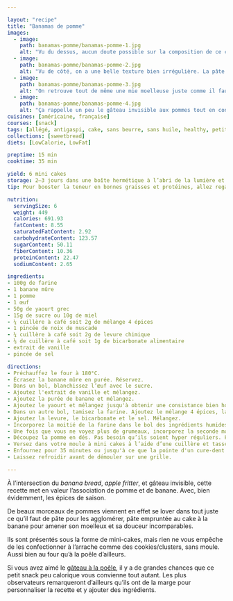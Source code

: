 ```yaml
---

layout: "recipe"
title: "Banamas de pomme"
images:
  - image:
    path: banamas-pomme/banamas-pomme-1.jpg
    alt: "Vu du dessus, aucun doute possible sur la composition de ce cake. C’est un amas de morceaux de pomme."
  - image:
    path: banamas-pomme/banamas-pomme-2.jpg
    alt: "Vu de côté, on a une belle texture bien irrégulière. La pâte ne fait qu’agglomérer les morceau de pomme. Une croûte s’est formée, certes, mais la pâte ne sert que de glue ou presque."
  - image:
    path: banamas-pomme/banamas-pomme-3.jpg
    alt: "On retrouve tout de même une mie moelleuse juste comme il faut, mais elle ne sert que de coussin aux morceaux de pomme bien fondants."
  - image:
    path: banamas-pomme/banamas-pomme-4.jpg
    alt: "Ça rappelle un peu le gâteau invisible aux pommes tout en conservant l’attrait du banana bread."
cuisines: [américaine, française]
courses: [snack]
tags: [allégé, antigaspi, cake, sans beurre, sans huile, healthy, petit format, automne, hiver]
collections: [sweetbread]
diets: [LowCalorie, LowFat]

preptime: 15 min
cooktime: 35 min

yield: 6 mini cakes
storage: 2–3 jours dans une boîte hermétique à l’abri de la lumière et de la chaleur. 5 jours au frigo. 2 mois au congélateur.
tip: Pour booster la teneur en bonnes graisses et protéines, allez regarder du côté des noix voire même de leur farine.

nutrition:
  servingSize: 6
  weight: 449
  calories: 691.93
  fatContent: 8.55
  saturatedFatContent: 2.92
  carbohydrateContent: 123.57
  sugarContent: 50.11
  fiberContent: 10.36
  proteinContent: 22.47
  sodiumContent: 2.65

ingredients:
- 100g de farine
- 1 banane mûre
- 1 pomme
- 1 œuf
- 50g de yaourt grec
- 15g de sucre ou 10g de miel
- ¼ cuillère à café soit 2g de mélange 4 épices
- 1 pincée de noix de muscade
- ¼ cuillère à café soit 2g de levure chimique
- ⅛ de cuillère à café soit 1g de bicarbonate alimentaire
- extrait de vanille
- pincée de sel

directions:
- Préchauffez le four à 180°C.
- Écrasez la banane mûre en purée. Réservez.
- Dans un bol, blanchissez l’œuf avec le sucre.
- Ajoutez l'extrait de vanille et mélangez. 
- Ajoutez la purée de banane et mélangez.
- Ajoutez le yaourt et mélangez jusqu'à obtenir une consistance bien homogène.
- Dans un autre bol, tamisez la farine. Ajoutez le mélange 4 épices, la muscade, et mélangez.
- Ajoutez la levure, le bicarbonate et le sel. Mélangez. 
- Incorporez la moitié de la farine dans le bol des ingrédients humides à la maryse. 
- Une fois que vous ne voyez plus de grumeaux, incorporez la seconde moitié.
- Découpez la pomme en dés. Pas besoin qu’ils soient hyper réguliers. Puis incorporez-les à la pâte à l’aide d’une maryse.
- Versez dans votre moule à mini cakes à l’aide d’une cuillère et tassez bien.
- Enfournez pour 35 minutes ou jusqu'à ce que la pointe d'un cure-dent ressorte sèche. 
- Laissez refroidir avant de démouler sur une grille.

---
```


À l’intersection du <i lang="en">banana bread</i>, <i lang="en">apple fritter</i>, et gâteau invisible, cette recette met en valeur l’association de pomme et de banane. Avec, bien évidemment, les épices de saison.

De beaux morceaux de pommes viennent en effet se lover dans tout juste ce qu’il faut de pâte pour les agglomérer, pâte empruntée au cake à la banane pour amener son moelleux et sa douceur incomparables.

Ils sont présentés sous la forme de mini-cakes, mais rien ne vous empêche de les confectionner à l’arrache comme des cookies/clusters, sans moule. Aussi bien au four qu’à la poêle d’ailleurs. 

Si vous avez aimé le [gâteau à la poêle](gateau-poele.html), il y a de grandes chances que ce petit snack peu calorique vous convienne tout autant. Les plus observateurs remarqueront d’ailleurs qu’ils ont de la marge pour personnaliser la recette et y ajouter des ingrédients.